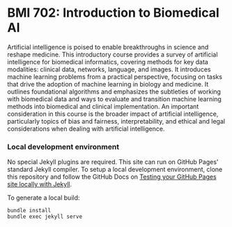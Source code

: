 # BMI 702: Introduction to Biomedical AI

Artificial intelligence is poised to enable breakthroughs in science and reshape medicine. This introductory course provides a survey of artificial intelligence for biomedical informatics, covering methods for key data modalities: clinical data, networks, language, and images. It introduces machine learning problems from a practical perspective, focusing on tasks that drive the adoption of machine learning in biology and medicine. It outlines foundational algorithms and emphasizes the subtleties of working with biomedical data and ways to evaluate and transition machine learning methods into biomedical and clinical implementation. An important consideration in this course is the broader impact of artificial intelligence, particularly topics of bias and fairness, interpretability, and ethical and legal considerations when dealing with artificial intelligence.

### Local development environment

No special Jekyll plugins are required. This site can run on GitHub Pages' standard Jekyll compiler. To setup a local development environment, clone this repository and follow the GitHub Docs on [Testing your GitHub Pages site locally with Jekyll](https://docs.github.com/en/pages/setting-up-a-github-pages-site-with-jekyll/testing-your-github-pages-site-locally-with-jekyll).

To generate a local build:

    bundle install
    bundle exec jekyll serve
